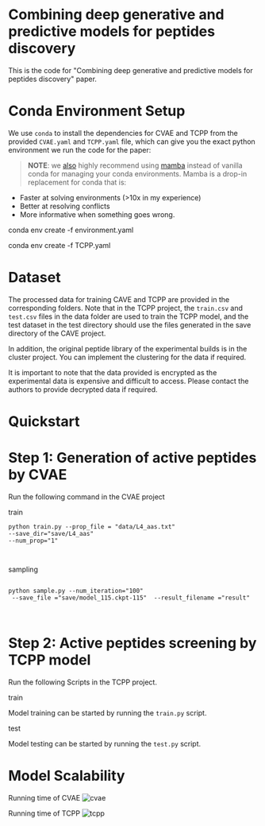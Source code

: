 # Combining deep generative and predictive models for  peptides discovery

This is the code for "Combining deep generative and predictive models for peptides discovery" paper.

# Conda Environment Setup

We use `conda` to install the dependencies for CVAE and TCPP from the provided `CVAE.yaml` and  `TCPP.yaml` file, which can give you the exact python environment we run the code for the paper:

> **NOTE**: we [also](https://github.com/mattragoza/liGAN) highly recommend using [mamba](https://mamba.readthedocs.io/en/latest/) instead of vanilla conda for managing your conda environments. Mamba is a drop-in replacement for conda that is:

- Faster at solving environments (>10x in my experience)
- Better at resolving conflicts
- More informative when something goes wrong.



conda env create -f environment.yaml 

conda env create -f TCPP.yaml 

# Dataset


The processed data for training CAVE and TCPP are provided in the corresponding folders. Note that in the TCPP project, the `train.csv`   and  `test.csv`  files in the data folder are used to train the TCPP model, and the test dataset in the test directory should use the files generated in the save directory of the CAVE project.

In addition, the original peptide library of the experimental builds is in the cluster project. You can implement the clustering for the data if required.

It is important to note that the data provided is encrypted as the experimental data is expensive and difficult to access. Please contact the authors to provide decrypted data if required.



# Quickstart

# Step 1: Generation of active peptides by CVAE 

Run the following command in the CVAE project

train

```
python train.py --prop_file = "data/L4_aas.txt" 
--save_dir="save/L4_aas" 
--num_prop="1"



```



sampling

```

python sample.py --num_iteration="100"
 --save_file ="save/model_115.ckpt-115"  --result_filename ="result"



```

# Step 2: Active peptides screening by TCPP model

Run the following Scripts in the TCPP project.

train

Model training can be started by running the  `train.py`  script.

test

Model testing can be started by running the  `test.py`  script.

# Model Scalability

Running time of CVAE
![cvae](https://github.com/user-attachments/assets/005f9a04-c3e9-4f38-ab05-c9039dd4cdae)

Running time of TCPP
![tcpp](https://github.com/user-attachments/assets/89b3eb89-01d7-463e-a44e-ef00b7fe72f1)
